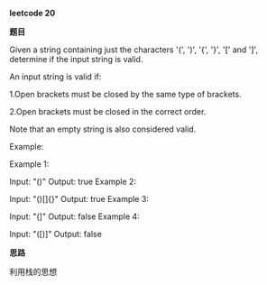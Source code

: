 **leetcode 20**

**题目**

Given a string containing just the characters '(', ')', '{', '}', '[' and ']', determine if the input string is valid.

An input string is valid if:

1.Open brackets must be closed by the same type of brackets.

2.Open brackets must be closed in the correct order.

Note that an empty string is also considered valid.

Example:

Example 1:

Input: "()"
Output: true
Example 2:

Input: "()[]{}"
Output: true
Example 3:

Input: "(]"
Output: false
Example 4:

Input: "([)]"
Output: false

**思路**

利用栈的思想